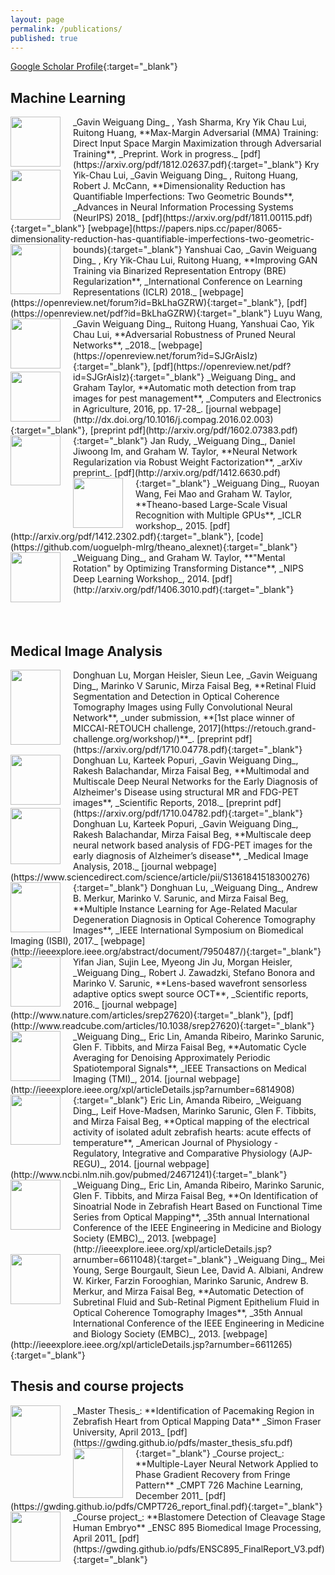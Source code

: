 ```yaml
---
layout: page
permalink: /publications/
published: true
---
```


[Google Scholar Profile](http://scholar.google.ca/citations?user=f7AS33oAAAAJ&hl=en){:target="_blank"}

## Machine Learning

<img style="float:left;margin-right:20px" src="https://gwding.github.io/images/ding2018max.png" width="80" height="80">
_Gavin Weiguang Ding_ , Yash Sharma, Kry Yik Chau Lui, Ruitong Huang, **Max-Margin Adversarial (MMA) Training: Direct Input Space Margin Maximization through Adversarial Training**, _Preprint. Work in progress._ [pdf](https://arxiv.org/pdf/1812.02637.pdf){:target="_blank"}

<img style="float:left;margin-right:20px" src="https://gwding.github.io/images/lui2018dimensionality.png" width="80" height="80">
Kry Yik-Chau Lui, _Gavin Weiguang Ding_ , Ruitong Huang, Robert J. McCann, **Dimensionality Reduction has Quantifiable Imperfections: Two Geometric Bounds**, _Advances in Neural Information Processing Systems (NeurIPS) 2018_ [pdf](https://arxiv.org/pdf/1811.00115.pdf){:target="_blank"} [webpage](https://papers.nips.cc/paper/8065-dimensionality-reduction-has-quantifiable-imperfections-two-geometric-bounds){:target="_blank"}

<img style="float:left;margin-right:20px" src="https://gwding.github.io/images/cao2018improving.png" width="80" height="80">
Yanshuai Cao, _Gavin Weiguang Ding_ , Kry Yik-Chau Lui, Ruitong Huang, **Improving GAN Training via Binarized Representation Entropy (BRE) Regularization**, _International Conference on Learning Representations (ICLR) 2018._ [webpage](https://openreview.net/forum?id=BkLhaGZRW){:target="_blank"}, [pdf](https://openreview.net/pdf?id=BkLhaGZRW){:target="_blank"}


<img style="float:left;margin-right:20px" src="https://gwding.github.io/images/wang2018adversarial.png" width="80" height="80">
Luyu Wang, _Gavin Weiguang Ding_, Ruitong Huang, Yanshuai Cao, Yik Chau Lui, **Adversarial Robustness of Pruned Neural Networks**, _2018._ [webpage](https://openreview.net/forum?id=SJGrAisIz){:target="_blank"}, [pdf](https://openreview.net/pdf?id=SJGrAisIz){:target="_blank"}


<img style="float:left;margin-right:20px" src="https://gwding.github.io/images/ding2016automatic.png" width="80" height="80">
_Weiguang Ding_ and Graham Taylor, **Automatic moth detection from trap images for pest management**, _Computers and Electronics in Agriculture, 2016, pp. 17-28_. [journal webpage](http://dx.doi.org/10.1016/j.compag.2016.02.003){:target="_blank"}, [preprint pdf](http://arxiv.org/pdf/1602.07383.pdf){:target="_blank"}


<img style="float:left;margin-right:20px" src="https://gwding.github.io/images/rudy2014neural.png" width="80" height="80">
Jan Rudy, _Weiguang Ding_, Daniel Jiwoong Im, and Graham W. Taylor, **Neural Network Regularization via Robust Weight Factorization**, _arXiv preprint_. [pdf](http://arxiv.org/pdf/1412.6630.pdf){:target="_blank"}


<img style="float:left;margin-right:20px" src="https://gwding.github.io/images/ding2014theano.png" width="80" height="80">
_Weiguang Ding_, Ruoyan Wang, Fei Mao and Graham W. Taylor, **Theano-based Large-Scale Visual Recognition with Multiple GPUs**, _ICLR workshop_, 2015. [pdf](http://arxiv.org/pdf/1412.2302.pdf){:target="_blank"}, [code](https://github.com/uoguelph-mlrg/theano_alexnet){:target="_blank"}


<img style="float:left;margin-right:20px" src="https://gwding.github.io/images/ding2014mental.PNG" width="80" height="80">
_Weiguang Ding_, and Graham W. Taylor, **"Mental Rotation" by Optimizing Transforming Distance**, _NIPS Deep Learning Workshop_, 2014. [pdf](http://arxiv.org/pdf/1406.3010.pdf){:target="_blank"}

<br><br>

## Medical Image Analysis


<img style="float:left;margin-right:20px" src="https://gwding.github.io/images/lu2017retinal.png" width="80" height="120">
Donghuan Lu, Morgan Heisler, Sieun Lee, _Gavin Weiguang Ding_, Marinko V Sarunic, Mirza Faisal Beg, **Retinal Fluid Segmentation and Detection in Optical Coherence Tomography Images using Fully Convolutional Neural Network**, _under submission, **[1st place winner of MICCAI-RETOUCH challenge, 2017](https://retouch.grand-challenge.org/workshop/)**_. [preprint pdf](https://arxiv.org/pdf/1710.04778.pdf){:target="_blank"}


<img style="float:left;margin-right:20px" src="https://gwding.github.io/images/lu2018multimodal.png" width="80" height="80">
Donghuan Lu, Karteek Popuri, _Gavin Weiguang Ding_, Rakesh Balachandar, Mirza Faisal Beg, **Multimodal and Multiscale Deep Neural Networks for the Early Diagnosis of Alzheimer's Disease using structural MR and FDG-PET images**, _Scientific Reports, 2018._ [preprint pdf](https://arxiv.org/pdf/1710.04782.pdf){:target="_blank"}


<img style="float:left;margin-right:20px" src="https://gwding.github.io/images/lu2018multiscale.png" width="80" height="90">
Donghuan Lu, Karteek Popuri, _Gavin Weiguang Ding_, Rakesh Balachandar, Mirza Faisal Beg, **Multiscale deep neural network based analysis of FDG-PET images for the early diagnosis of Alzheimer’s disease**, _Medical Image Analysis, 2018._ [journal webpage](https://www.sciencedirect.com/science/article/pii/S1361841518300276){:target="_blank"}


<img style="float:left;margin-right:20px" src="https://gwding.github.io/images/lu2017multiple.png" width="80" height="80">
Donghuan Lu, _Weiguang Ding_, Andrew B. Merkur, Marinko V. Sarunic, and Mirza Faisal Beg, **Multiple Instance Learning for Age-Related Macular Degeneration Diagnosis in Optical Coherence Tomography Images**, _IEEE International Symposium on Biomedical Imaging (ISBI), 2017._ [webpage](http://ieeexplore.ieee.org/abstract/document/7950487/){:target="_blank"}


<img style="float:left;margin-right:20px" src="https://gwding.github.io/images/jian2016lens.jpg" width="80" height="80">
Yifan Jian, Sujin Lee, Myeong Jin Ju, Morgan Heisler, _Weiguang Ding_, Robert J. Zawadzki, Stefano Bonora and Marinko V. Sarunic, **Lens-based wavefront sensorless adaptive optics swept source OCT**, _Scientific reports, 2016._ [journal webpage](http://www.nature.com/articles/srep27620){:target="_blank"}, [pdf](http://www.readcube.com/articles/10.1038/srep27620){:target="_blank"}


<img style="float:left;margin-right:20px" src="https://gwding.github.io/images/ding2014automatic.png" width="80" height="80">
_Weiguang Ding_, Eric Lin, Amanda Ribeiro, Marinko Sarunic, Glen F. Tibbits, and Mirza Faisal Beg, **Automatic Cycle Averaging for Denoising Approximately Periodic Spatiotemporal Signals**, _IEEE Transactions on Medical Imaging (TMI)_, 2014. [journal webpage](http://ieeexplore.ieee.org/xpl/articleDetails.jsp?arnumber=6814908){:target="_blank"}


<img style="float:left;margin-right:20px;margin-bottom:30px" src="https://gwding.github.io/images/lin2013optical.png" width="80" height="80">
Eric Lin, Amanda Ribeiro, _Weiguang Ding_, Leif Hove-Madsen, Marinko Sarunic, Glen F. Tibbits, and Mirza Faisal Beg, **Optical mapping of the electrical activity of isolated adult zebrafish hearts: acute effects of temperature**, _American Journal of Physiology - Regulatory, Integrative and Comparative Physiology (AJP-REGU)_, 2014. [journal webpage](http://www.ncbi.nlm.nih.gov/pubmed/24671241){:target="_blank"}


<img style="float:left;margin-right:20px;margin-bottom:30px" src="https://gwding.github.io/images/ding2013identification.jpg" width="80" height="80">
_Weiguang Ding_, Eric Lin, Amanda Ribeiro, Marinko Sarunic, Glen F. Tibbits, and Mirza Faisal Beg, **On Identification of Sinoatrial Node in Zebrafish Heart Based on Functional Time Series from Optical Mapping**, _35th annual International Conference of the IEEE Engineering in Medicine and Biology Society (EMBC)_, 2013. [webpage](http://ieeexplore.ieee.org/xpl/articleDetails.jsp?arnumber=6611048){:target="_blank"}


<img style="float:left;margin-right:20px;margin-bottom:50px" src="https://gwding.github.io/images/ding2013automatic.jpg" width="80" height="80">
_Weiguang Ding_, Mei Young, Serge Bourgault, Sieun Lee, David A. Albiani, Andrew W. Kirker, Farzin Forooghian, Marinko Sarunic, Andrew B. Merkur, and Mirza Faisal Beg, **Automatic Detection of Subretinal Fluid and Sub-Retinal Pigment Epithelium Fluid in Optical Coherence Tomography Images**, _35th Annual International Conference of the IEEE Engineering in Medicine and Biology Society (EMBC)_, 2013. [webpage](http://ieeexplore.ieee.org/xpl/articleDetails.jsp?arnumber=6611265){:target="_blank"}

<!-- **** -->

## Thesis and course projects

<img style="float:left;margin-right:20px;" src="https://gwding.github.io/images/ding2013thesis.png" width="80" height="80">
_Master Thesis_: **Identification of Pacemaking Region in Zebrafish Heart from Optical Mapping Data** _Simon Fraser University, April 2013_
[pdf](https://gwding.github.io/pdfs/master_thesis_sfu.pdf){:target="_blank"}


<img style="float:left;margin-right:20px;" src="https://gwding.github.io/images/CMPT726_report_final.jpg" width="80" height="80">
_Course project_: **Multiple-Layer Neural Network Applied to Phase Gradient Recovery from Fringe Pattern** _CMPT 726 Machine Learning, December 2011_
[pdf](https://gwding.github.io/pdfs/CMPT726_report_final.pdf){:target="_blank"}


<img style="float:left;margin-right:20px;" src="https://gwding.github.io/images/ENSC895_FinalReport_V3.jpg" width="80" height="80">
_Course project_: **Blastomere Detection of Cleavage Stage Human Embryo** _ENSC 895 Biomedical Image Processing, April 2011_
[pdf](https://gwding.github.io/pdfs/ENSC895_FinalReport_V3.pdf){:target="_blank"}